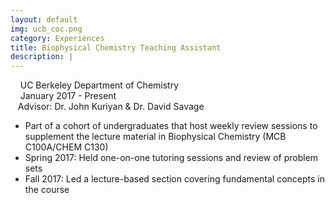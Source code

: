 ```yaml
---
layout: default
img: ucb_coc.png
category: Experiences
title: Biophysical Chemistry Teaching Assistant
description: |
---
```

&nbsp;&nbsp;  <i class="fa fa-briefcase alt-font"></i>&nbsp;UC Berkeley Department of Chemistry
<br>
&nbsp;&nbsp;  <i class="fa fa-calendar"></i>&nbsp;January 2017 - Present
<br>
&nbsp;&nbsp;  Advisor: Dr. John Kuriyan & Dr. David Savage
* Part of a cohort of undergraduates that host weekly review sessions to supplement the lecture material in Biophysical Chemistry (MCB C100A/CHEM C130)
* Spring 2017: Held one-on-one tutoring sessions and review of problem sets
* Fall 2017: Led a lecture-based section covering fundamental concepts in the course
